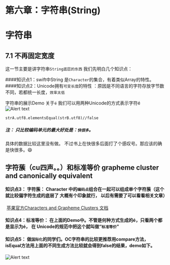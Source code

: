 # 第六章：字符串(String)


# 字符串

## 7.1 不再固定宽度
这一节主要是讲字符串```String底层的东西```
我们先明白几个知识点：

####知识点1：swift中String 是```Character```的集合，有着类似Array的特性。
####知识点2：Unicode拥有```可变长度```的特性 ：原因是不同语言的字符存放字节数不同，若都统一长度，```效率太低```

字符串的展示Demo
关于```é```
我们可以用两种Unicode的方式表示字符é
![Alert text](http://pjmrfxc1n.bkt.clouddn.com/F16BC5CF-4C45-4F18-A8D2-E61772DFF779.jpeg)

	strA.utf8.elementsEqual(strB.utf8)//false

##### 注： 只比较编码单元的最大好处是：```快很多```。 
具体的数据比较这里没有做。 不过书上在快很多后面打了个感叹号。那应该的确是快很多。😄

## 字符蔟（cu四声。。）和标准等价    grapheme cluster and canonically equivalent 

#### 知识点3： 字符蔟： Character 中的```编码点```组合在一起可以组成单个字符蔟（这个就比较偏字符生成的底层了 大概有个印象就行， 以后有需要了可以看看相关文章）
 [苹果官方Characters and Grapheme Clusters 文档](https://developer.apple.com/library/archive/documentation/Cocoa/Conceptual/Strings/Articles/stringsClusters.html)

#### 知识点4：标准等价： 在上面的Demo中。不管是何种方式生成的é，只看两个都是显示为é，  在 Unicode的规范中把这个就叫做“```标准等价```”

#### 知识点5： 做```国际化```的同学们。OC字符串的比较更推荐用compare方法， isEqual方法用上面的不同生成方法比较就会得到false的结果，demo如下。
![Alert text](http://pjmrfxc1n.bkt.clouddn.com/EA7421B8-2DA1-496C-9A04-801306EFCFC8.jpeg)

